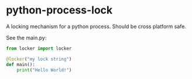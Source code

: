 # python-process-lock
A locking mechanism for a python process. Should be cross platform safe.


See the main.py:

```python
from locker import locker

@locker("my lock string")
def main():
    print("Hello World!")
```
